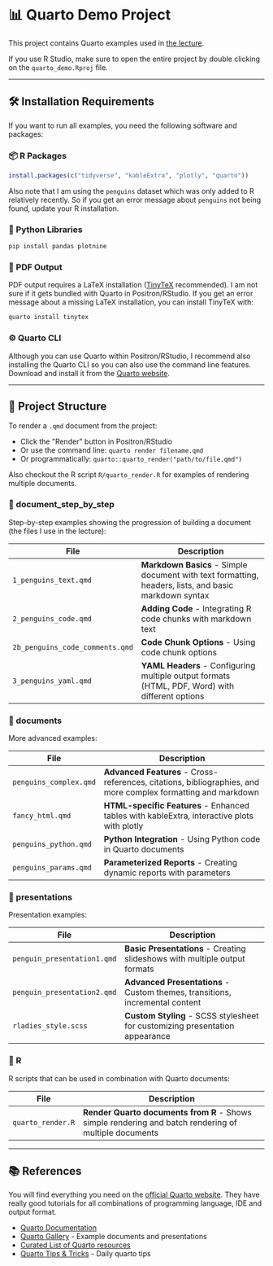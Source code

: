 # 📊 Quarto Demo Project

This project contains Quarto examples used in [the lecture](https://selinazitrone.github.io/tools_and_tips/sessions/13_quarto-2.html).

If you use R Studio, make sure to open the entire project by double clicking on the `quarto_demo.Rproj` file.

---

## 🛠️ Installation Requirements

If you want to run all examples, you need the following software and packages:

### 📦 R Packages

```r
install.packages(c("tidyverse", "kableExtra", "plotly", "quarto"))
```

Also note that I am using the `penguins` dataset which was only added to
R relatively recently. So if you get an error message about `penguins` not being found, update your R installation.

### 🐍 Python Libraries

```python
pip install pandas plotnine
```

### 📄 PDF Output

PDF output requires a LaTeX installation ([TinyTeX](https://quarto.org/docs/output-formats/pdf-basics.html) recommended).
I am not sure if it gets bundled with Quarto in Positron/RStudio. If you get an error message
about a missing LaTeX installation, you can install TinyTeX with:

```cmd
quarto install tinytex
```

### ⚙️ Quarto CLI

Although you can use Quarto within Positron/RStudio, I recommend also installing the Quarto CLI
so you can also use the command line features. Download and install it from the
[Quarto website](https://quarto.org/docs/get-started/).

---

## 📁 Project Structure

To render a `.qmd` document from the project:

- Click the "Render" button in Positron/RStudio
- Or use the command line: `quarto render filename.qmd`
- Or programmatically: `quarto::quarto_render("path/to/file.qmd")`

Also checkout the R script `R/quarto_render.R` for examples of rendering multiple documents.

### 📁 document_step_by_step

Step-by-step examples showing the progression of building a document (the files I use in the lecture):

| File | Description |
|------|-------------|
| `1_penguins_text.qmd` | **Markdown Basics** - Simple document with text formatting, headers, lists, and basic markdown syntax |
| `2_penguins_code.qmd` | **Adding Code** - Integrating R code chunks with markdown text |
| `2b_penguins_code_comments.qmd` | **Code Chunk Options** - Using code chunk options |
| `3_penguins_yaml.qmd` | **YAML Headers** - Configuring multiple output formats (HTML, PDF, Word) with different options |

### 📁 documents

More advanced examples:

| File | Description |
|------|-------------|
| `penguins_complex.qmd` | **Advanced Features** - Cross-references, citations, bibliographies, and more complex formatting and markdown |
| `fancy_html.qmd` | **HTML-specific Features** - Enhanced tables with kableExtra, interactive plots with plotly |
| `penguins_python.qmd` | **Python Integration** - Using Python code in Quarto documents |
| `penguins_params.qmd` | **Parameterized Reports** - Creating dynamic reports with parameters |

### 📁 presentations

Presentation examples:

| File | Description |
|------|-------------|
| `penguin_presentation1.qmd` | **Basic Presentations** - Creating slideshows with multiple output formats |
| `penguin_presentation2.qmd` | **Advanced Presentations** - Custom themes, transitions, incremental content |
| `rladies_style.scss` | **Custom Styling** - SCSS stylesheet for customizing presentation appearance |

### 📁 R

R scripts that can be used in combination with Quarto documents:

| File | Description |
|------|-------------|
| `quarto_render.R` | **Render Quarto documents from R** - Shows simple rendering and batch rendering of multiple documents |

---

## 📚 References

You will find everything you need on the [official Quarto website](https://quarto.org/).
They have really good tutorials for all combinations of programming language, IDE and output format.

- [Quarto Documentation](https://quarto.org/docs/guide/)
- [Quarto Gallery](https://quarto.org/docs/gallery/) - Example documents and presentations
- [Curated List of Quarto resources](https://github.com/mcanouil/awesome-quarto#featured-new-releases)
- [Quarto Tips & Tricks](https://mine-cetinkaya-rundel.github.io/quarto-tip-a-day/) - Daily quarto tips

